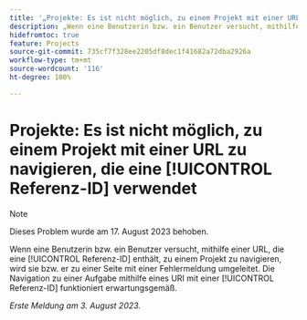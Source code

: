 ```yaml
---
title: '„Projekte: Es ist nicht möglich, zu einem Projekt mit einer URL zu navigieren, die eine Referenz-ID verwendet“'
description: „Wenn eine Benutzerin bzw. ein Benutzer versucht, mithilfe einer URL, die eine Referenz-ID-Nummer enthält, zu einem Projekt zu navigieren, wird sie bzw. er zu einer Seite mit einer Fehlermeldung umgeleitet. Die Navigation zu einer Aufgabe mithilfe eines URI mit einer Referenz-ID funktioniert erwartungsgemäß.“
hidefromtoc: true
feature: Projects
source-git-commit: 735cf7f328ee2205df8dec1f41682a72dba2926a
workflow-type: tm+mt
source-wordcount: '116'
ht-degree: 100%

---
```



# Projekte: Es ist nicht möglich, zu einem Projekt mit einer URL zu navigieren, die eine [!UICONTROL Referenz-ID] verwendet

>[!NOTE]
>
>Dieses Problem wurde am 17. August 2023 behoben.

Wenn eine Benutzerin bzw. ein Benutzer versucht, mithilfe einer URL, die eine [!UICONTROL Referenz-ID] enthält, zu einem Projekt zu navigieren, wird sie bzw. er zu einer Seite mit einer Fehlermeldung umgeleitet. Die Navigation zu einer Aufgabe mithilfe eines URI mit einer [!UICONTROL Referenz-ID] funktioniert erwartungsgemäß.

_Erste Meldung am 3. August 2023._

